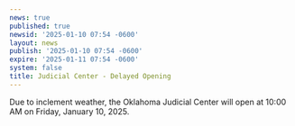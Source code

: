 ```yaml
---
news: true
published: true
newsid: '2025-01-10 07:54 -0600'
layout: news
publish: '2025-01-10 07:54 -0600'
expire: '2025-01-11 07:54 -0600'
system: false
title: Judicial Center - Delayed Opening
---
```

Due to inclement weather, the Oklahoma Judicial Center will open at 10:00 AM on Friday, January 10, 2025.
